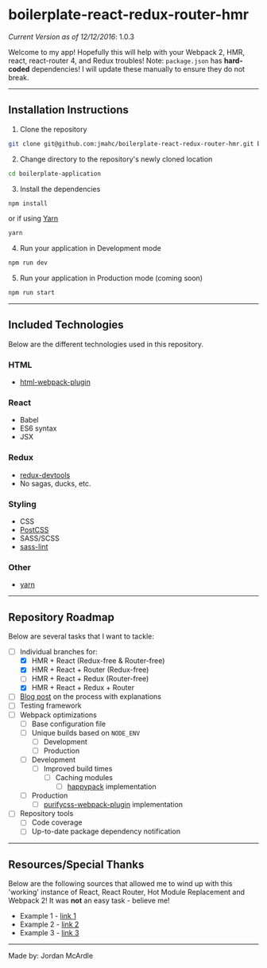 # boilerplate-react-redux-router-hmr
*Current Version as of 12/12/2016*: 1.0.3

Welcome to my app! Hopefully this will help with your Webpack 2, HMR, react, react-router 4, and Redux troubles!
Note: `package.json` has **hard-coded** dependencies!  I will update these manually to ensure they do not break.

---

## Installation Instructions
1. Clone the repository

  ```sh
  git clone git@github.com:jmahc/boilerplate-react-redux-router-hmr.git boilerplate-application
  ```

2. Change directory to the repository's newly cloned location

  ```sh
  cd boilerplate-application
  ```

3. Install the dependencies

  ```sh
  npm install
  ```

  or if using [Yarn](https://github.com/yarnpkg/yarn)

  ```sh
  yarn
  ```

4. Run your application in Development mode

  ```sh
  npm run dev
  ```

5. Run your application in Production mode (coming soon)

  ```sh
  npm run start
  ```

---

## Included Technologies
Below are the different technologies used in this repository.

### HTML
- [html-webpack-plugin](https://www.npmjs.com/package/html-webpack-plugin)

### React
- Babel
- ES6 syntax
- JSX

### Redux
- [redux-devtools](https://www.npmjs.com/package/redux-devtools)
- No sagas, ducks, etc.

### Styling
- CSS
- [PostCSS](https://github.com/postcss/postcss)
- SASS/SCSS
- [sass-lint](https://www.npmjs.com/package/sass-lint)

### Other
- [yarn](https://yarnpkg.com/)

---

## Repository Roadmap
Below are several tasks that I want to tackle:
- [ ] Individual branches for:
  - [x] HMR + React (Redux-free & Router-free)
  - [x] HMR + React + Router (Redux-free)
  - [ ] HMR + React + Redux (Router-free)
  - [x] HMR + React + Redux + Router
- [ ] [Blog post](https://blog.mcardle.tech/) on the process with explanations
- [ ] Testing framework
- [ ] Webpack optimizations
  - [ ] Base configuration file
  - [ ] Unique builds based on `NODE_ENV`
    - [ ] Development
    - [ ] Production
  - [ ] Development
    - [ ] Improved build times
      - [ ] Caching modules
        - [ ] [happypack](https://www.npmjs.com/package/happypack) implementation
  - [ ] Production
    - [ ] [purifycss-webpack-plugin](https://www.npmjs.com/package/purifycss-webpack-plugin) implementation
- [ ] Repository tools
  - [ ] Code coverage
  - [ ] Up-to-date package dependency notification

---

## Resources/Special Thanks
Below are the following sources that allowed me to wind up with this 'working' instance of React, React Router, Hot Module Replacement and Webpack 2!  It was **not** an easy task - believe me!

- Example 1 - [link 1](http://mcardle.tech/)
- Example 2 - [link 2](http://mcardle.tech/)
- Example 3 - [link 3](http://mcardle.tech/)

_____________________________________

Made by: Jordan McArdle
